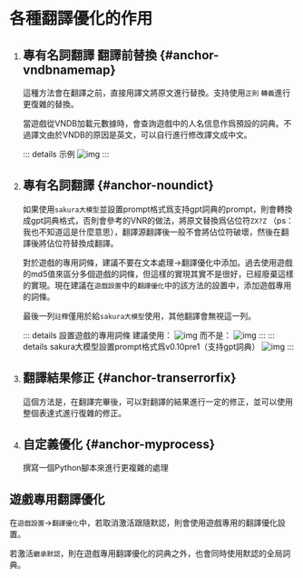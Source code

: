 # 各種翻譯優化的作用

1. ## 專有名詞翻譯 翻譯前替換 {#anchor-vndbnamemap}

    這種方法會在翻譯之前，直接用譯文將原文進行替換。支持使用`正則` `轉義`進行更復雜的替換。

    當遊戲從VNDB加載元數據時，會查詢遊戲中的人名信息作爲預設的詞典。不過譯文由於VNDB的原因是英文，可以自行進行修改譯文成中文。

    ::: details 示例
    ![img](https://image.lunatranslator.org/zh/transoptimi/1.png)
    :::


1. ## 專有名詞翻譯 {#anchor-noundict}

    如果使用`sakura大模型`並設置prompt格式爲支持gpt詞典的prompt，則會轉換成gpt詞典格式，否則會參考的VNR的做法，將原文替換爲佔位符`ZX?Z` （ps：我也不知道這是什麼意思），翻譯源翻譯後一般不會將佔位符破壞，然後在翻譯後將佔位符替換成翻譯。

    對於遊戲的專用詞條，建議不要在文本處理->翻譯優化中添加。過去使用遊戲的md5值來區分多個遊戲的詞條，但這樣的實現其實不是很好，已經廢棄這樣的實現。現在建議在`遊戲設置`中的`翻譯優化`中的該方法的設置中，添加遊戲專用的詞條。

    最後一列`註釋`僅用於給`sakura大模型`使用，其他翻譯會無視這一列。
      
    ::: details 設置遊戲的專用詞條
    建議使用：
    ![img](https://image.lunatranslator.org/zh/transoptimi/2.png)
    而不是：
    ![img](https://image.lunatranslator.org/zh/transoptimi/3.png)
    :::
    ::: details sakura大模型設置prompt格式爲v0.10pre1（支持gpt詞典）
    ![img](https://image.lunatranslator.org/zh/transoptimi/4.png)
    :::

1. ## 翻譯結果修正 {#anchor-transerrorfix}

    這個方法是，在翻譯完畢後，可以對翻譯的結果進行一定的修正，並可以使用整個表達式進行復雜的修正。

1. ## 自定義優化 {#anchor-myprocess}

    撰寫一個Python腳本來進行更複雜的處理

## 遊戲專用翻譯優化

在`遊戲設置`->`翻譯優化`中，若取消激活跟隨默認，則會使用遊戲專用的翻譯優化設置。

若激活`繼承默認`，則在遊戲專用翻譯優化的詞典之外，也會同時使用默認的全局詞典。